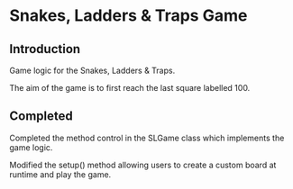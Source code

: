 # Snakes, Ladders & Traps Game

## Introduction
Game logic for the Snakes, Ladders & Traps. 

The aim of the game is to first reach the last square labelled 100. 

## Completed
Completed the method control in the SLGame class which implements the game logic.

Modified the setup() method allowing users to create a custom board at runtime and play the game. 
